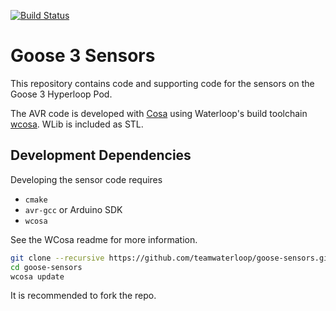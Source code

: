 [![Build Status](https://travis-ci.org/waterloop/goose-sensors.svg?branch=master)](https://travis-ci.org/waterloop/goose-sensors)
# Goose 3 Sensors
This repository contains code and supporting code for the sensors on the Goose 3 Hyperloop Pod.

The AVR code is developed with [Cosa](https://github.com/mikaelpatel/Cosa) using Waterloop's build toolchain
[wcosa](https://github.com/teamwaterloop/wcosa). WLib is included as STL.

## Development Dependencies
Developing the sensor code requires
* `cmake`
* `avr-gcc` or Arduino SDK
* `wcosa`

See the WCosa readme for more information.

```bash
git clone --recursive https://github.com/teamwaterloop/goose-sensors.git
cd goose-sensors
wcosa update
```

It is recommended to fork the repo.
